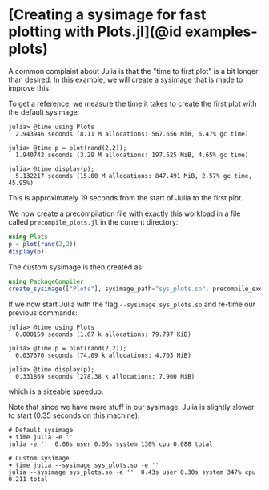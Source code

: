 # [Creating a sysimage for fast plotting with Plots.jl](@id examples-plots)

A common complaint about Julia is that the "time to first plot" is a bit
longer than desired. In this example, we will create a sysimage that is made
to improve this.

To get a reference, we measure the time it takes to create the first plot with
the default sysimage:

```julia-repl
julia> @time using Plots
  2.943946 seconds (8.11 M allocations: 567.656 MiB, 6.47% gc time)

julia> @time p = plot(rand(2,2));
  1.940742 seconds (3.29 M allocations: 197.525 MiB, 4.65% gc time)

julia> @time display(p);
  5.132217 seconds (15.00 M allocations: 847.491 MiB, 2.57% gc time, 45.95%)
```

This is approximately 19 seconds from the start of Julia to the first plot.

We now create a precompilation file with exactly this workload in a file called `precompile_plots.jl` in the current directory:


```julia
using Plots
p = plot(rand(2,2))
display(p)
```

The custom sysimage is then created as:

```julia
using PackageCompiler
create_sysimage(["Plots"], sysimage_path="sys_plots.so", precompile_execution_file="precompile_plots.jl")
```

If we now start Julia with the flag `--sysimage sys_plots.so` and re-time our previous commands:

```julia-repl
julia> @time using Plots
  0.000159 seconds (1.07 k allocations: 79.797 KiB)

julia> @time p = plot(rand(2,2));
  0.037670 seconds (74.09 k allocations: 4.703 MiB)

julia> @time display(p);
  0.331869 seconds (278.38 k allocations: 7.900 MiB)
```

which is a sizeable speedup.

Note that since we have more stuff in our sysimage, Julia is slightly slower to
start (0.35 seconds on this machine):

```
# Default sysimage
➜ time julia -e ''                        
julia -e ''  0.06s user 0.06s system 130% cpu 0.088 total

# Custom sysimage
➜ time julia --sysimage sys_plots.so -e ''
julia --sysimage sys_plots.so -e ''  0.43s user 0.30s system 347% cpu 0.211 total
```
